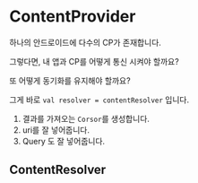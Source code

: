 # ContentProvider

하나의 안드로이드에 다수의 CP가 존재합니다.

그렇다면, 내 앱과 CP를 어떻게 통신 시켜야 할까요?

또 어떻게 동기화를 유지해야 할까요?

그게 바로 `val resolver = contentResolver` 입니다.

1. 결과를 가져오는 `Corsor`를 생성합니다.
2. uri를 잘 넣어줍니다.
3. Query 도 잘 넣어줍니다.

## ContentResolver



